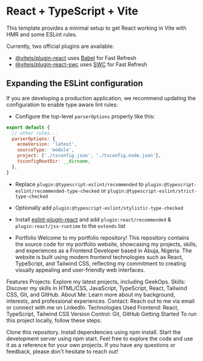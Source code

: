 # React + TypeScript + Vite

This template provides a minimal setup to get React working in Vite with HMR and some ESLint rules.

Currently, two official plugins are available:

- [@vitejs/plugin-react](https://github.com/vitejs/vite-plugin-react/blob/main/packages/plugin-react/README.md) uses [Babel](https://babeljs.io/) for Fast Refresh
- [@vitejs/plugin-react-swc](https://github.com/vitejs/vite-plugin-react-swc) uses [SWC](https://swc.rs/) for Fast Refresh

## Expanding the ESLint configuration

If you are developing a production application, we recommend updating the configuration to enable type aware lint rules:

- Configure the top-level `parserOptions` property like this:

```js
export default {
  // other rules...
  parserOptions: {
    ecmaVersion: 'latest',
    sourceType: 'module',
    project: ['./tsconfig.json', './tsconfig.node.json'],
    tsconfigRootDir: __dirname,
  },
}
```

- Replace `plugin:@typescript-eslint/recommended` to `plugin:@typescript-eslint/recommended-type-checked` or `plugin:@typescript-eslint/strict-type-checked`
- Optionally add `plugin:@typescript-eslint/stylistic-type-checked`
- Install [eslint-plugin-react](https://github.com/jsx-eslint/eslint-plugin-react) and add `plugin:react/recommended` & `plugin:react/jsx-runtime` to the `extends` list

- Portfolio
Welcome to my portfolio repository! This repository contains the source code for my portfolio website, showcasing my projects, skills, and experiences as a Frontend Developer based in Abuja, Nigeria. The website is built using modern frontend technologies such as React, TypeScript, and Tailwind CSS, reflecting my commitment to creating visually appealing and user-friendly web interfaces.

Features
Projects: Explore my latest projects, including GeekOps.
Skills: Discover my skills in HTML/CSS, JavaScript, TypeScript, React, Tailwind CSS, Git, and GitHub.
About Me: Learn more about my background, interests, and professional experiences.
Contact: Reach out to me via email or connect with me on LinkedIn.
Technologies Used
Frontend: React, TypeScript, Tailwind CSS
Version Control: Git, GitHub
Getting Started
To run this project locally, follow these steps:

Clone this repository.
Install dependencies using npm install.
Start the development server using npm start.
Feel free to explore the code and use it as a reference for your own projects. If you have any questions or feedback, please don't hesitate to reach out!
